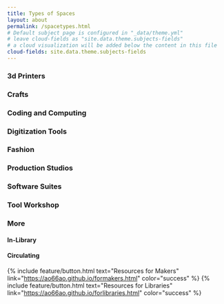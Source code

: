 ```yaml
---
title: Types of Spaces
layout: about
permalink: /spacetypes.html
# Default subject page is configured in "_data/theme.yml"
# leave cloud-fields as "site.data.theme.subjects-fields"
# a cloud visualization will be added below the content in this file
cloud-fields: site.data.theme.subjects-fields
---
```


### 3d Printers 
### Crafts
### Coding and Computing
### Digitization Tools
### Fashion
### Production Studios
### Software Suites
### Tool Workshop
### More 
#### In-Library 
#### Circulating

{% include feature/button.html text="Resources for Makers" link="https://ao66ao.github.io/formakers.html" color="success" %}     {% include feature/button.html text="Resources for Libraries" link="https://ao66ao.github.io/forlibraries.html" color="success" %}